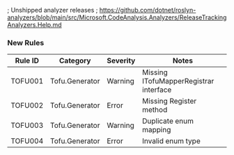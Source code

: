 ; Unshipped analyzer releases
; https://github.com/dotnet/roslyn-analyzers/blob/main/src/Microsoft.CodeAnalysis.Analyzers/ReleaseTrackingAnalyzers.Help.md

### New Rules
Rule ID | Category       | Severity | Notes                                  
---------|----------------|----------|----------------------------------------
TOFU001 | Tofu.Generator | Warning  | Missing ITofuMapperRegistrar interface 
TOFU002 | Tofu.Generator | Error    | Missing Register method                
TOFU003 | Tofu.Generator | Warning  | Duplicate enum mapping                 
TOFU004 | Tofu.Generator | Error    | Invalid enum type                      
